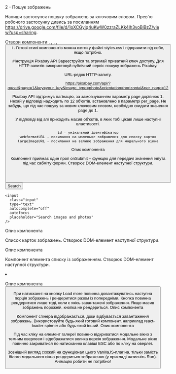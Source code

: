 2 - Пошук зображень

Напиши застосунок пошуку зображень за ключовим словом. Прев'ю робочого
застосунку дивись за посиланням
https://drive.google.com/file/d/1oXCGyiq4uKwW0zzraZLKk4lh3voBlBzZ/view?usp=sharing.

Створи компоненти <Searchbar>, <ImageGallery>, <ImageGalleryItem>, <Loader>,
<Button> і <Modal>. Готові стилі компонентів можна взяти у файлі styles.css і
підправити під себе, якщо потрібно.

#Інструкція Pixabay API Зареєструйся та отримай приватний ключ доступу. Для
HTTP-запитів використовуй публічний сервіс пошуку зображень Pixabay.

URL-рядок HTTP-запиту.

https://pixabay.com/api/?q=cat&page=1&key=your_key&image_type=photo&orientation=horizontal&per_page=12

Pixabay API підтримує пагінацію, за замовчуванням параметр page дорівнює 1.
Нехай у відповіді надходить по 12 об'єктів, встановлено в параметрі per_page. Не
забудь, що під час пошуку за новим ключовим словом, необхідно скидати значення
page до 1.

У відповіді від апі приходить масив об'єктів, в яких тобі цікаві лише наступні
властивості.

    id - унікальний ідентифікатор
    webformatURL - посилання на маленьке зображення для списку карток
    largeImageURL - посилання на велике зображення для модального вікна

Опис компонента <Searchbar>

Компонент приймає один проп onSubmit – функцію для передачі значення інпута під
час сабміту форми. Створює DOM-елемент наступної структури.

<header class="searchbar">
  <form class="form">
    <button type="submit" class="button">
      <span class="button-label">Search</span>
    </button>

    <input
      class="input"
      type="text"
      autocomplete="off"
      autofocus
      placeholder="Search images and photos"
    />

  </form>
</header>

Опис компонента <ImageGallery>

Список карток зображень. Створює DOM-елемент наступної структури.

<ul class="gallery">
  <!-- Набір <li> із зображеннями -->
</ul>

Опис компонента <ImageGalleryItem>

Компонент елемента списку із зображенням. Створює DOM-елемент наступної
структури.

<li class="gallery-item">
  <img src="" alt="" />
</li>

Опис компонента <Button>

При натисканні на кнопку Load more повинна довантажуватись наступна порція
зображень і рендеритися разом із попередніми. Кнопка повинна рендеритися лише
тоді, коли є якісь завантажені зображення. Якщо масив зображень порожній, кнопка
не рендериться. Опис компонента <Loader>

Компонент спінера відображається, доки відбувається завантаження зображень.
Використовуйте будь-який готовий компонент, наприклад react-loader-spinner або
будь-який інший. Опис компонента <Modal>

Під час кліку на елемент галереї повинно відкриватися модальне вікно з темним
оверлеєм і відображатися велика версія зображення. Модальне вікно повинно
закриватися по натисканню клавіші ESC або по кліку на оверлеї.

Зовнішній вигляд схожий на функціонал цього VanillaJS-плагіна, тільки замість
білого модального вікна рендериться зображення (у прикладі натисніть Run).
Анімацію робити не потрібно!

<div class="overlay">
  <div class="modal">
    <img src="" alt="" />
  </div>
</div>
